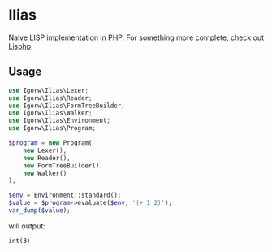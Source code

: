 # Ilias

Naive LISP implementation in PHP. For something more complete, check out
[Lisphp](https://github.com/lisphp/lisphp).

## Usage

```php
use Igorw\Ilias\Lexer;
use Igorw\Ilias\Reader;
use Igorw\Ilias\FormTreeBuilder;
use Igorw\Ilias\Walker;
use Igorw\Ilias\Environment;
use Igorw\Ilias\Program;

$program = new Program(
    new Lexer(),
    new Reader(),
    new FormTreeBuilder(),
    new Walker()
);

$env = Environment::standard();
$value = $program->evaluate($env, '(+ 1 2)');
var_dump($value);
```

will output:

```
int(3)
```
